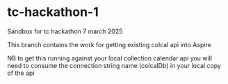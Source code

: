 # tc-hackathon-1
Sandbox for tc hackathon 7 march 2025

This branch contains the work for getting existing colcal api into Aspire

NB to get this running against your local collection calendar api you will need to consume the connection string name (colcalDb) in your local copy of the api